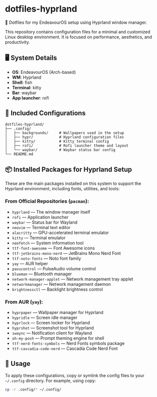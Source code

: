 # dotfiles-hyprland

💠 Dotfiles for my EndeavourOS setup using Hyprland window manager.

This repository contains configuration files for a minimal and customized Linux desktop environment. It is focused on performance, aesthetics, and productivity.

## 🖥️ System Details

- **OS**: EndeavourOS (Arch-based)
- **WM**: Hyprland
- **Shell**: fish
- **Terminal**: kitty
- **Bar**: waybar
- **App launcher**: rofi

## 📁 Included Configurations

```
dotfiles-hyprland/
├── .config/
│   ├── backgrounds/     # Wallpapers used in the setup
│   ├── hypr/            # Hyprland configuration files
│   ├── kitty/           # Kitty terminal config
│   ├── rofi/            # Rofi launcher theme and layout
│   └── waybar/          # Waybar status bar config
└── README.md
```


## 📦 Installed Packages for Hyprland Setup

These are the main packages installed on this system to support the Hyprland environment, including fonts, utilities, and tools:

### From Official Repositories (`pacman`):

- `hyprland` — The window manager itself  
- `rofi` — Application launcher  
- `waybar` — Status bar for Wayland  
- `neovim` — Terminal text editor  
- `alacritty` — GPU-accelerated terminal emulator  
- `kitty` — Terminal emulator
- `neofetch` — System information tool  
- `ttf-font-awesome` — Font Awesome icons  
- `ttf-jetbrains-mono-nerd` — JetBrains Mono Nerd Font  
- `ttf-noto-fonts` — Noto font family  
- `yay` — AUR helper  
- `pavucontrol` — PulseAudio volume control  
- `blueman` — Bluetooth manager  
- `network-manager-applet` — Network management tray applet  
- `networkmanager` — Network management daemon  
- `brightnessctl` — Backlight brightness control  

### From AUR (`yay`):

- `hyprpaper` — Wallpaper manager for Hyprland  
- `hypridle` — Screen idle manager  
- `hyprlock` — Screen locker for Hyprland  
- `hyprshot` — Screenshot tool for Hyprland  
- `swaync` — Notification client for Wayland  
- `oh-my-posh` — Prompt theming engine for shell  
- `ttf-nerd-fonts-symbols` — Nerd Fonts symbols package  
- `ttf-cascadia-code-nerd` — Cascadia Code Nerd Font  


## 🚀 Usage

To apply these configurations, copy or symlink the config files to your `~/.config` directory. For example, using copy:

```bash
cp -r .config/* ~/.config/
```